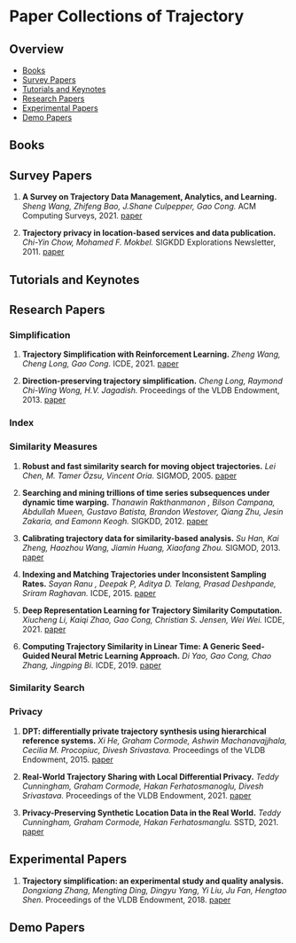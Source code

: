 # Paper Collections of Trajectory


## Overview
* [Books](#Books)
* [Survey Papers](#Survey-Papers)
* [Tutorials and Keynotes](#Tutorials-and-Keynotes)
* [Research Papers](#Research-Papers)
* [Experimental Papers](#Experimental-Papers)
* [Demo Papers](#Demo-Papers)

## Books

## Survey Papers

1. **A Survey on Trajectory Data Management, Analytics, and Learning.**
*Sheng Wang, Zhifeng Bao, J.Shane Culpepper, Gao Cong.* ACM Computing Surveys, 2021. [paper](https://arxiv.org/pdf/2003.11547.pdf)

2. **Trajectory privacy in location-based services and data publication.**
*Chi-Yin Chow, Mohamed F. Mokbel.* SIGKDD Explorations Newsletter, 2011. [paper](https://dl.acm.org/doi/abs/10.1145/2031331.2031335)

## Tutorials and Keynotes

## Research Papers

### Simplification

1. **Trajectory Simplification with Reinforcement Learning.**
*Zheng Wang, Cheng Long, Gao Cong.* ICDE, 2021. [paper](https://doi.org/10.1109/ICDE51399.2021.00065)

2. **Direction-preserving trajectory simplification.**
*Cheng Long, Raymond Chi-Wing Wong, H.V. Jagadish.* Proceedings of the VLDB Endowment, 2013. [paper](http://www.vldb.org/pvldb/vol6/p949-long.pdf)

### Index

### Similarity Measures

1. **Robust and fast similarity search for moving object trajectories.**
*Lei Chen, M. Tamer Özsu, Vincent Oria.* SIGMOD, 2005. [paper](https://dl.acm.org/doi/abs/10.1145/1066157.1066213)

2. **Searching and mining trillions of time series subsequences under dynamic time warping.**
*Thanawin Rakthanmanon , Bilson Campana, Abdullah Mueen, Gustavo Batista, Brandon Westover, Qiang Zhu, Jesin Zakaria, and Eamonn Keogh.* SIGKDD, 2012. [paper](https://dl.acm.org/doi/abs/10.1145/2339530.2339576)

3. **Calibrating trajectory data for similarity-based analysis.**
*Su Han, Kai Zheng, Haozhou Wang, Jiamin Huang, Xiaofang Zhou.* SIGMOD, 2013. [paper](https://dl.acm.org/doi/abs/10.1145/2463676.2465303)

4. **Indexing and Matching Trajectories under Inconsistent Sampling Rates.**
*Sayan Ranu , Deepak P, Aditya D. Telang, Prasad Deshpande, Sriram Raghavan.* ICDE, 2015. [paper](https://ieeexplore.ieee.org/abstract/document/7113351)

5. **Deep Representation Learning for Trajectory Similarity Computation.**
*Xiucheng Li, Kaiqi Zhao, Gao Cong, Christian S. Jensen, Wei Wei.* ICDE, 2021. [paper](https://ieeexplore.ieee.org/abstract/document/8509283)

6. **Computing Trajectory Similarity in Linear Time: A Generic Seed-Guided Neural Metric Learning Approach.**
*Di Yao, Gao Cong, Chao Zhang, Jingping Bi.* ICDE, 2019. [paper](https://ieeexplore.ieee.org/abstract/document/8731427)


### Similarity Search

### Privacy

1. **DPT: differentially private trajectory synthesis using hierarchical reference systems.**
*Xi He, Graham Cormode, Ashwin Machanavajjhala, Cecilia M. Procopiuc, Divesh Srivastava.* Proceedings of the VLDB Endowment, 2015. [paper](http://www.vldb.org/pvldb/vol8/p1154-he.pdf)

2. **Real-World Trajectory Sharing with Local Differential Privacy.**
*Teddy Cunningham, Graham Cormode, Hakan Ferhatosmanoglu, Divesh Srivastava.* Proceedings of the VLDB Endowment, 2021. [paper](https://arxiv.org/pdf/2108.02084.pdf)

3. **Privacy-Preserving Synthetic Location Data in the Real World.**
*Teddy Cunningham, Graham Cormode, Hakan Ferhatosmanglu.* SSTD, 2021. [paper](https://arxiv.org/pdf/2108.02089.pdf)

## Experimental Papers

1. **Trajectory simplification: an experimental study and quality analysis.**
*Dongxiang Zhang, Mengting Ding, Dingyu Yang, Yi Liu, Ju Fan, Hengtao Shen.* Proceedings of the VLDB Endowment, 2018. [paper](http://vldb.org/pvldb/vol11/p934-zhang.pdf)

## Demo Papers
